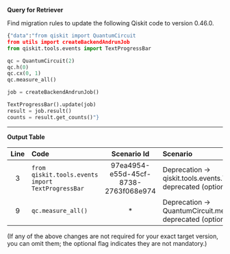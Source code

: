 **Query for Retriever**

Find migration rules to update the following Qiskit code to version 0.46.0.

```python
{"data":"from qiskit import QuantumCircuit
from utils import createBackendAndrunJob
from qiskit.tools.events import TextProgressBar

qc = QuantumCircuit(2)
qc.h(0)
qc.cx(0, 1)
qc.measure_all()

job = createBackendAndrunJob()

TextProgressBar().update(job)
result = job.result()
counts = result.get_counts()"}
```

---

**Output Table**

| Line | Code | Scenario Id | Scenario | Artifact | Refactoring |
| :--: | :--- | :---------: | :------- | :------- | :---------- |
| 3 | `from qiskit.tools.events import TextProgressBar` | 97ea4954-e55d-45cf-8738-2763f068e974 | Deprecation -> qiskit.tools.events.TextProgressBar deprecated (optional) | qiskit.tools.events | `from qiskit.providers.utils import ProgressBar`<br>`ProgressBar().update(job)` |
| 9 | `qc.measure_all()` | * | Deprecation -> QuantumCircuit.measure_all() deprecated (optional) | QuantumCircuit.measure_all | `qc.measure(range(2), range(2))` |

(If any of the above changes are not required for your exact target version, you can omit them; the optional flag indicates they are not mandatory.)